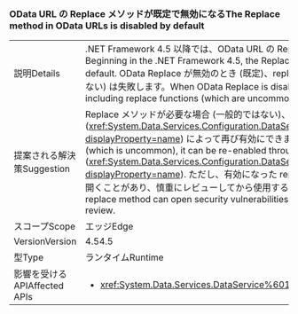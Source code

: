 ### <a name="the-replace-method-in-odata-urls-is-disabled-by-default"></a><span data-ttu-id="efd19-101">OData URL の Replace メソッドが既定で無効になる</span><span class="sxs-lookup"><span data-stu-id="efd19-101">The Replace method in OData URLs is disabled by default</span></span>

|   |   |
|---|---|
|<span data-ttu-id="efd19-102">説明</span><span class="sxs-lookup"><span data-stu-id="efd19-102">Details</span></span>|<span data-ttu-id="efd19-103">.NET Framework 4.5 以降では、OData URL の Replace メソッドは既定では無効です。</span><span class="sxs-lookup"><span data-stu-id="efd19-103">Beginning in the .NET Framework 4.5, the Replace method in OData URLs is disabled by default.</span></span> <span data-ttu-id="efd19-104">OData Replace が無効のとき (既定)、replace 関数を含むユーザー要求 (一般的ではない) は失敗します。</span><span class="sxs-lookup"><span data-stu-id="efd19-104">When OData Replace is disabled (now by default), any user requests including replace functions (which are uncommon) will fail.</span></span>|
|<span data-ttu-id="efd19-105">提案される解決策</span><span class="sxs-lookup"><span data-stu-id="efd19-105">Suggestion</span></span>|<span data-ttu-id="efd19-106">Replace メソッドが必要な場合 (一般的ではない)、構成設定 (<xref:System.Data.Services.Configuration.DataServicesFeaturesSection.ReplaceFunction?displayProperty=name>) によって再び有効にできます。</span><span class="sxs-lookup"><span data-stu-id="efd19-106">If the replace method is required (which is uncommon), it can be re-enabled through a config settings (<xref:System.Data.Services.Configuration.DataServicesFeaturesSection.ReplaceFunction?displayProperty=name>).</span></span> <span data-ttu-id="efd19-107">ただし、有効になった replace メソッドはセキュリティの脆弱性を開くことがあり、慎重にレビューしてから使用する必要があります。</span><span class="sxs-lookup"><span data-stu-id="efd19-107">However, an enabled replace method can open security vulnerabilities and should only be used after careful review.</span></span>|
|<span data-ttu-id="efd19-108">スコープ</span><span class="sxs-lookup"><span data-stu-id="efd19-108">Scope</span></span>|<span data-ttu-id="efd19-109">エッジ</span><span class="sxs-lookup"><span data-stu-id="efd19-109">Edge</span></span>|
|<span data-ttu-id="efd19-110">Version</span><span class="sxs-lookup"><span data-stu-id="efd19-110">Version</span></span>|<span data-ttu-id="efd19-111">4.5</span><span class="sxs-lookup"><span data-stu-id="efd19-111">4.5</span></span>|
|<span data-ttu-id="efd19-112">型</span><span class="sxs-lookup"><span data-stu-id="efd19-112">Type</span></span>|<span data-ttu-id="efd19-113">ランタイム</span><span class="sxs-lookup"><span data-stu-id="efd19-113">Runtime</span></span>|
|<span data-ttu-id="efd19-114">影響を受ける API</span><span class="sxs-lookup"><span data-stu-id="efd19-114">Affected APIs</span></span>|<ul><li><xref:System.Data.Services.DataService%601?displayProperty=nameWithType></li></ul>|

